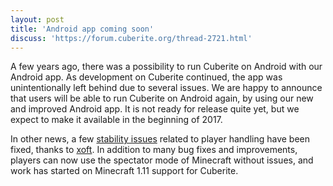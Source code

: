 ```yaml
---
layout: post
title: 'Android app coming soon'
discuss: 'https://forum.cuberite.org/thread-2721.html'
---
```

A few years ago, there was a possibility to run Cuberite on Android with our Android app. As development on Cuberite continued, the app was unintentionally left behind due to several issues. We are happy to announce that users will be able to run Cuberite on Android again, by using our new and improved Android app. It is not ready for release quite yet, but we expect to make it available in the beginning of 2017.

In other news, a few [stability issues](https://github.com/cuberite/cuberite/pull/3439) related to player handling have been fixed, thanks to [xoft](https://github.com/madmaxoft). In addition to many bug fixes and improvements, players can now use the spectator mode of Minecraft without issues, and work has started on Minecraft 1.11 support for Cuberite.
